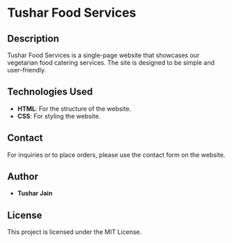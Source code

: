# Tushar Food Services

## Description

Tushar Food Services is a single-page website that showcases our vegetarian food catering services. The site is designed to be simple and user-friendly.

## Technologies Used

- **HTML**: For the structure of the website.
- **CSS**: For styling the website.

## Contact

For inquiries or to place orders, please use the contact form on the website.

## Author

- **Tushar Jain**

## License

This project is licensed under the MIT License.
